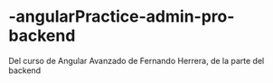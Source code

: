 # -angularPractice-admin-pro-backend
Del curso de Angular Avanzado de Fernando Herrera, de la parte del backend
